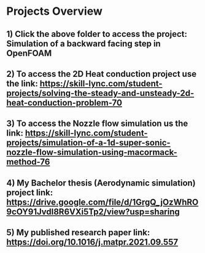# Projects Overview
## 1) Click the above folder to access the project: Simulation of a backward facing step in OpenFOAM
## 2) To access the 2D Heat conduction project use the link: https://skill-lync.com/student-projects/solving-the-steady-and-unsteady-2d-heat-conduction-problem-70
## 3) To access the Nozzle flow simulation us the link: https://skill-lync.com/student-projects/simulation-of-a-1d-super-sonic-nozzle-flow-simulation-using-macormack-method-76
## 4) My Bachelor thesis (Aerodynamic simulation) project link: https://drive.google.com/file/d/1GrgQ_jOzWhRO9cOY91JvdI8R6VXi5Tp2/view?usp=sharing
## 5) My published research paper link: https://doi.org/10.1016/j.matpr.2021.09.557
